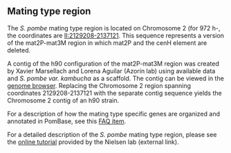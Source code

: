 ## Mating type region

The *S. pombe* mating type region is located on Chromosome 2 (for 972
h-, the coordinates are [II:2129208-2137121][mat]. This sequence
represents a version of the mat2P-mat3M region in which mat2P and the
cenH element are deleted.

A contig of the h90 configuration of the mat2P-mat3M region was
created by Xavier Marsellach and Lorena Aguilar (Azorín lab) using
available data and *S. pombe var. kambucha* as a scaffold. The contig
can be viewed in the [genome browser][mat23].
Replacing the Chromosome 2 region spanning coordinates 2129208-2137121
with the separate contig sequence yields the Chromosome 2 contig of an
h90 strain.

For a description of how the mating type specific genes are organized and annotated in PomBase, see this [FAQ item](https://www.pombase.org/faq/how-are-the-mating-type-specific-gene-pages-organized).

For a detailed description of the *S. pombe* mating type region,
please see the [online tutorial](http://www1.bio.ku.dk/english/research/fg/cellecyklus_genomintegritet/mating/)
provided by the Nielsen lab (external link).

[mat]: https://www.pombase.org/jbrowse/?loc=II%3A2129210..2137123&tracks=DNA%2CPomBase%20forward%20strand%20features%2CPomBase%20reverse%20strand%20features&highlight=
[mat23]: https://www.pombase.org/jbrowse/?loc=mating_type_region%3A2013..18114&tracks=DNA%2CPomBase%20forward%20strand%20features%2CPomBase%20reverse%20strand%20features&highlight=
